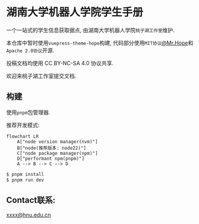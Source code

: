 # 湖南大学机器人学院学生手册

一个一站式的学生信息获取据点, 由湖南大学机器人学院`桃子湖工作室`维护.

本仓库中暂时使用`vuepress-theme-hope`构建, 代码部分使用`MIT协议`[@Mr.Hope](https://github.com/Mister-Hope)和`Apache 2.0协议`开源.

投稿文档均使用 CC BY-NC-SA 4.0 协议共享.

欢迎来桃子湖工作室提交文档.

## 构建

使用`pnpm`包管理器.

推荐开发模式:

```mermaid
flowchart LR
    A["node version manager(nvm)"]
    B["node(推荐版本: node22)"]
    C["node package manager(npm)"]
    D["performant npm(pnpm)"]
    A --> B --> C --> D
```

```bash
$ pnpm install
$ pnpm run dev
```

## Contact联系:
xxxx@hnu.edu.cn

